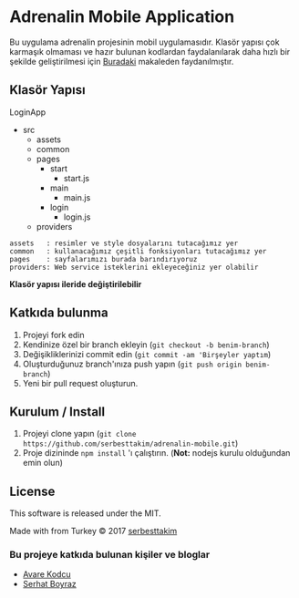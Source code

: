 # Adrenalin Mobile Application
Bu uygulama adrenalin projesinin mobil uygulamasıdır.
Klasör yapısı çok karmaşık olmaması ve hazır bulunan kodlardan faydalanılarak daha hızlı bir şekilde geliştirilmesi için [Buradaki](http://www.avarekodcu.com/konu/15/react-native-ornek-login-uygulamasi-1-projeyi-olusturuyoruz) makaleden faydanılmıştır.
## Klasör Yapısı
LoginApp
- src
  - assets
  - common
  - pages
      - start
          - start.js
      - main
          - main.js
      - login
          - login.js
  - providers
```
assets   : resimler ve style dosyalarını tutacağımız yer
common   : kullanacağımız çeşitli fonksiyonları tutacağımız yer
pages    : sayfalarımızı burada barındırıyoruz
providers: Web service isteklerini ekleyeceğiniz yer olabilir
```

**Klasör yapısı ileride değiştirilebilir**

## Katkıda bulunma

1. Projeyi fork edin
2. Kendinize özel bir branch ekleyin (`git checkout -b benim-branch`)
3. Değişikliklerinizi commit edin (`git commit -am 'Birşeyler yaptım`)
4. Oluşturduğunuz branch'ınıza push yapın (`git push origin benim-branch`)
5. Yeni bir pull request oluşturun.

## Kurulum / Install

1. Projeyi clone yapın (`git clone https://github.com/serbesttakim/adrenalin-mobile.git`)
2. Proje dizininde `npm install` 'ı çalıştırın. (__Not:__ nodejs kurulu olduğundan emin olun)

## License

This software is released under the MIT.

Made with from Turkey
© 2017 [serbesttakim](https://github.com/serbesttakim)

### Bu projeye katkıda bulunan kişiler ve bloglar
- [Avare Kodcu](http://www.avarekodcu.com)
- [Serhat Boyraz](http://dotnetlife.com)
